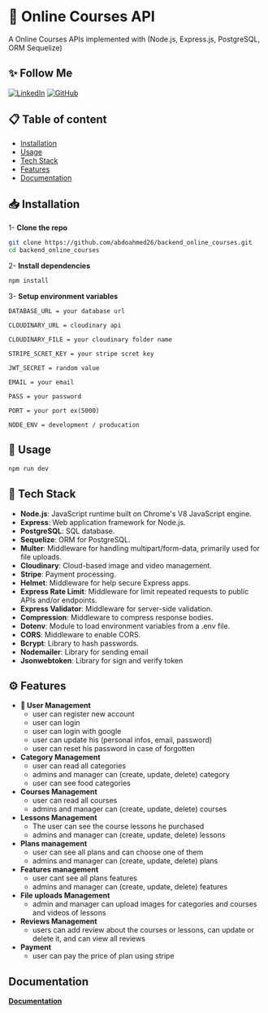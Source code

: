 # 🎨 **Online Courses API**

A Online Courses APIs implemented with (Node.js, Express.js, PostgreSQL, ORM Sequelize)


## ✨ Follow Me
[![LinkedIn](https://img.shields.io/badge/LinkedIn-Connect-blue?style=flat&logo=linkedin&labelColor=blue)](https://www.linkedin.com/in/abdo-ahmed-67185a28a?utm_source=share&utm_campaign=share_via&utm_content=profile&utm_medium=android_app)
 [![GitHub](https://img.shields.io/badge/GitHub-Follow-black?style=flat&logo=github&labelColor=black)](https://github.com/abdoahmed26)


## 📋 Table of content
- [Installation](#Installation)
- [Usage](#Usage)
- [Tech Stack](#Tech-Stack)
- [Features](#Features)
- [Documentation](#Documentation)

## 📥 Installation

1- **Clone the repo**

```bash
git clone https://github.com/abdoahmed26/backend_online_courses.git
cd backend_online_courses
```
2- **Install dependencies**

```bash
npm install
```
3- **Setup environment variables**
```env
DATABASE_URL = your database url

CLOUDINARY_URL = cloudinary api

CLOUDINARY_FILE = your cloudinary folder name

STRIPE_SCRET_KEY = your stripe scret key

JWT_SECRET = random value

EMAIL = your email

PASS = your password

PORT = your port ex(5000)

NODE_ENV = development / producation
```

## 🔧 Usage

```bash
npm run dev
```

## 🚀 Tech Stack
- **Node.js**: JavaScript runtime built on Chrome's V8 JavaScript engine.
- **Express**: Web application framework for Node.js.
- **PostgreSQL**: SQL database.
- **Sequelize**: ORM for PostgreSQL.
- **Multer**: Middleware for handling multipart/form-data,   primarily used for file uploads.
- **Cloudinary**: Cloud-based image and video management.
- **Stripe**: Payment processing.
- **Helmet**: Middleware for help secure Express apps.
- **Express Rate Limit**: Middleware for limit repeated requests to public APIs and/or endpoints.
- **Express Validator**: Middleware for server-side validation.
- **Compression**: Middleware to compress response bodies.
- **Dotenv**: Module to load environment variables from a .env file.
- **CORS**: Middleware to enable CORS.
- **Bcrypt**: Library to hash passwords.
- **Nodemailer**: Library for sending email
- **Jsonwebtoken**: Library for sign and verify token 


## ⚙ Features

- **👤 User Management** 
    - user can register new account
    - user can login 
    - user can login with google
    - user can update his (personal infos, email, password)
    - user can reset his password in case of forgotten 
- **Category Management**
    - user can read all categories
    - admins and manager can (create, update, delete) category
    - user can see food categories
- **Courses Management**
    - user can read all courses
    - admins and manager can (create, update, delete) courses
- **Lessons Management**
    - The user can see the course lessons he purchased
    - admins and manager can (create, update, delete) lessons
- **Plans management**
    - user can see all plans and can choose one of them
    - admins and manager can (create, update, delete) plans
- **Features management**
    - user cant see all plans features
    - admins and manager can (create, update, delete) features
- **File uploads Management**
    - admin and manager can upload images for categories and courses and videos of lessons
- **Reviews Management**
    - users can add review about the courses or lessons, can update or delete it, and can view all reviews
- **Payment**
    - user can pay the price of plan using stripe

## Documentation

**[Documentation](https://documenter.getpostman.com/view/31014616/2sAYdcqrq2)**